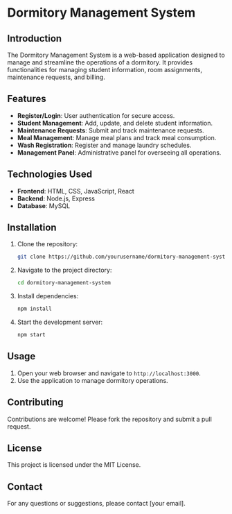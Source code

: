 # Dormitory Management System

## Introduction

The Dormitory Management System is a web-based application designed to manage and streamline the operations of a dormitory. It provides functionalities for managing student information, room assignments, maintenance requests, and billing.

## Features

- **Register/Login**: User authentication for secure access.
- **Student Management**: Add, update, and delete student information.
- **Maintenance Requests**: Submit and track maintenance requests.
- **Meal Management**: Manage meal plans and track meal consumption.
- **Wash Registration**: Register and manage laundry schedules.
- **Management Panel**: Administrative panel for overseeing all operations.

## Technologies Used

- **Frontend**: HTML, CSS, JavaScript, React
- **Backend**: Node.js, Express
- **Database**: MySQL

## Installation

1. Clone the repository:
   ```bash
   git clone https://github.com/yourusername/dormitory-management-system.git
   ```
2. Navigate to the project directory:
   ```bash
   cd dormitory-management-system
   ```
3. Install dependencies:
   ```bash
   npm install
   ```
4. Start the development server:
   ```bash
   npm start
   ```

## Usage

1. Open your web browser and navigate to `http://localhost:3000`.
2. Use the application to manage dormitory operations.

## Contributing

Contributions are welcome! Please fork the repository and submit a pull request.

## License

This project is licensed under the MIT License.

## Contact

For any questions or suggestions, please contact [your email].
